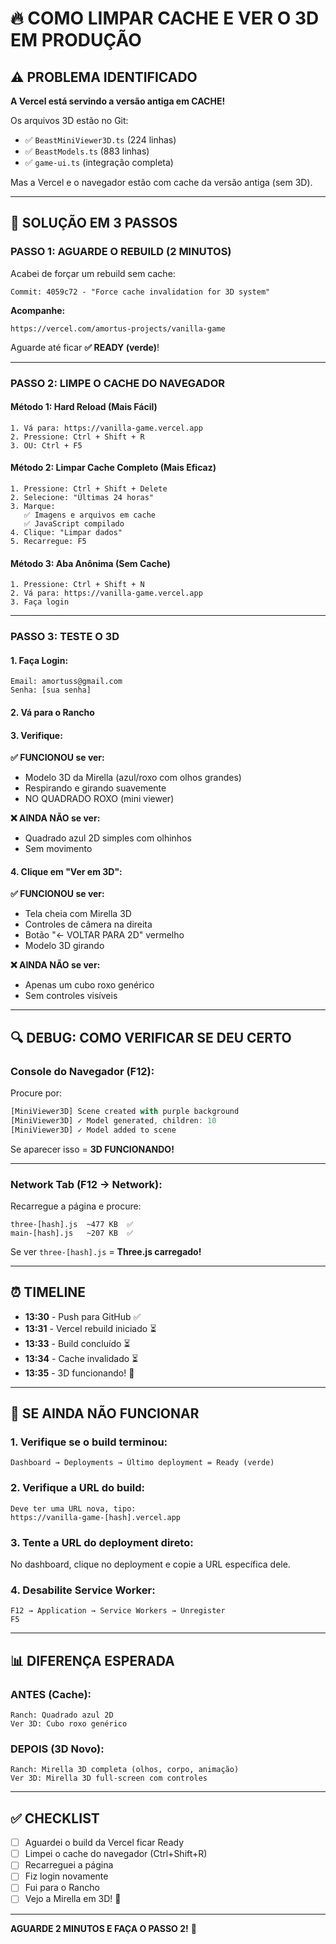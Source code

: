 # 🔥 COMO LIMPAR CACHE E VER O 3D EM PRODUÇÃO

## ⚠️ PROBLEMA IDENTIFICADO

**A Vercel está servindo a versão antiga em CACHE!**

Os arquivos 3D estão no Git:
- ✅ `BeastMiniViewer3D.ts` (224 linhas)
- ✅ `BeastModels.ts` (883 linhas)
- ✅ `game-ui.ts` (integração completa)

Mas a Vercel e o navegador estão com cache da versão antiga (sem 3D).

---

## 🚀 SOLUÇÃO EM 3 PASSOS

### **PASSO 1: AGUARDE O REBUILD (2 MINUTOS)**

Acabei de forçar um rebuild sem cache:
```
Commit: 4059c72 - "Force cache invalidation for 3D system"
```

**Acompanhe:**
```
https://vercel.com/amortus-projects/vanilla-game
```

Aguarde até ficar **✅ READY (verde)**!

---

### **PASSO 2: LIMPE O CACHE DO NAVEGADOR**

#### **Método 1: Hard Reload (Mais Fácil)**
```
1. Vá para: https://vanilla-game.vercel.app
2. Pressione: Ctrl + Shift + R
3. OU: Ctrl + F5
```

#### **Método 2: Limpar Cache Completo (Mais Eficaz)**
```
1. Pressione: Ctrl + Shift + Delete
2. Selecione: "Últimas 24 horas"
3. Marque:
   ✅ Imagens e arquivos em cache
   ✅ JavaScript compilado
4. Clique: "Limpar dados"
5. Recarregue: F5
```

#### **Método 3: Aba Anônima (Sem Cache)**
```
1. Pressione: Ctrl + Shift + N
2. Vá para: https://vanilla-game.vercel.app
3. Faça login
```

---

### **PASSO 3: TESTE O 3D**

#### **1. Faça Login:**
```
Email: amortuss@gmail.com
Senha: [sua senha]
```

#### **2. Vá para o Rancho**

#### **3. Verifique:**

**✅ FUNCIONOU se ver:**
- Modelo 3D da Mirella (azul/roxo com olhos grandes)
- Respirando e girando suavemente
- NO QUADRADO ROXO (mini viewer)

**❌ AINDA NÃO se ver:**
- Quadrado azul 2D simples com olhinhos
- Sem movimento

#### **4. Clique em "Ver em 3D":**

**✅ FUNCIONOU se ver:**
- Tela cheia com Mirella 3D
- Controles de câmera na direita
- Botão "← VOLTAR PARA 2D" vermelho
- Modelo 3D girando

**❌ AINDA NÃO se ver:**
- Apenas um cubo roxo genérico
- Sem controles visíveis

---

## 🔍 DEBUG: COMO VERIFICAR SE DEU CERTO

### **Console do Navegador (F12):**

Procure por:
```javascript
[MiniViewer3D] Scene created with purple background
[MiniViewer3D] ✓ Model generated, children: 10
[MiniViewer3D] ✓ Model added to scene
```

Se aparecer isso = **3D FUNCIONANDO!**

---

### **Network Tab (F12 → Network):**

Recarregue a página e procure:
```
three-[hash].js  ~477 KB  ✅
main-[hash].js   ~207 KB  ✅
```

Se ver `three-[hash].js` = **Three.js carregado!**

---

## ⏰ TIMELINE

- **13:30** - Push para GitHub ✅
- **13:31** - Vercel rebuild iniciado ⏳
- **13:33** - Build concluído ⏳
- **13:34** - Cache invalidado ⏳
- **13:35** - 3D funcionando! 🎯

---

## 🐛 SE AINDA NÃO FUNCIONAR

### **1. Verifique se o build terminou:**
```
Dashboard → Deployments → Último deployment = Ready (verde)
```

### **2. Verifique a URL do build:**
```
Deve ter uma URL nova, tipo:
https://vanilla-game-[hash].vercel.app
```

### **3. Tente a URL do deployment direto:**
No dashboard, clique no deployment e copie a URL específica dele.

### **4. Desabilite Service Worker:**
```
F12 → Application → Service Workers → Unregister
F5
```

---

## 📊 DIFERENÇA ESPERADA

### **ANTES (Cache):**
```
Ranch: Quadrado azul 2D
Ver 3D: Cubo roxo genérico
```

### **DEPOIS (3D Novo):**
```
Ranch: Mirella 3D completa (olhos, corpo, animação)
Ver 3D: Mirella 3D full-screen com controles
```

---

## ✅ CHECKLIST

- [ ] Aguardei o build da Vercel ficar Ready
- [ ] Limpei o cache do navegador (Ctrl+Shift+R)
- [ ] Recarreguei a página
- [ ] Fiz login novamente
- [ ] Fui para o Rancho
- [ ] Vejo a Mirella em 3D! 🎉

---

**AGUARDE 2 MINUTOS E FAÇA O PASSO 2!** 🚀

